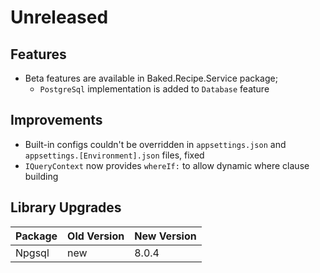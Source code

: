 # Unreleased

## Features

- Beta features are available in Baked.Recipe.Service package;
  - `PostgreSql` implementation is added to `Database` feature

## Improvements

- Built-in configs couldn't be overridden in `appsettings.json` and
  `appsettings.[Environment].json` files, fixed
- `IQueryContext` now provides `whereIf:` to allow dynamic where clause building

## Library Upgrades

| Package  | Old Version | New Version |
| -------- | ----------- | ----------- |
| Npgsql   | new         | 8.0.4       |
